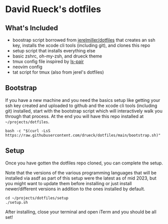 # David Rueck's dotfiles

## What's Included

- boostrap script borrowed from
  [jerelmiller/dotfiles](https://github.com/jerelmiller/dotfiles) that creates
  an ssh key, installs the xcode cli tools (including git), and clones this repo
- setup script that installs everything else
- basic zshrc, oh-my-zsh, and drueck theme
- tmux config file inspired by [ls-pair](https://github.com/livingsocial/ls-pair)
- neovim config
- tat script for tmux (also from jerel's dotfiles)

## Bootstrap

If you have a new machine and you need the basics setup like getting your ssh key created
and uploaded to github and the xcode cli tools (including git) installed, start with the
bootstrap script which will interactively walk you through that process. At the end you will
have this repo installed at `~/projects/dotfiles`.

```terminal
bash -c "$(curl -LsS https://raw.githubusercontent.com/drueck/dotfiles/main/bootstrap.sh)"
```

## Setup

Once you have gotten the dotfiles repo cloned, you can complete the setup.

Note that the versions of the various programming languages that will be
installed via asdf as part of this setup were the latest as of mid 2023, but
you might want to update them before installing or just install newer/different
versions in addition to the ones installed by default.

```terminal
cd ~/projects/dotfiles/setup
./setup.sh
```

After installing, close your terminal and open iTerm and you should be all set!
